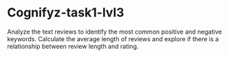 # Cognifyz-task1-lvl3
Analyze the text reviews to identify the most common positive and negative keywords.  Calculate the average length of reviews and explore if there is a relationship between review length and rating.
